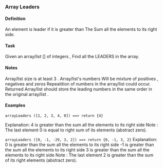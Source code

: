 ### Array Leaders

#### Definition
An element is leader if it is greater than The Sum all the elements to its right side.

#### Task
Given an array/list [] of integers , Find all the LEADERS in the array.

#### Notes
Array/list size is at least 3 .
Array/list's numbers Will be mixture of positives , negatives and zeros
Repeatition of numbers in the array/list could occur.
Returned Array/list should store the leading numbers in the same order in the original array/list .

#### Examples

`arrayLeaders ([1, 2, 3, 4, 0]) ==> return {4}`

Explanation:
4 is greater than the sum all the elements to its right side
Note : The last element 0 is equal to right sum of its elements (abstract zero).


`arrayLeaders ([0, -1, -29, 3, 2]) ==> return {0, -1, 3, 2}`
Explanation:
0 is greater than the sum all the elements to its right side
-1 is greater than the sum all the elements to its right side
3 is greater than the sum all the elements to its right side
Note : The last element 2 is greater than the sum of its right elements (abstract zero).
